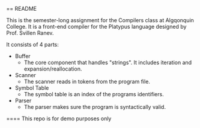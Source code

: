 == README

This is the semester-long assignment for the Compilers class at Algqonquin College. It is a 
front-end compiler for the Platypus language designed by Prof. Svillen Ranev.

It consists of 4 parts:
* Buffer
  * The core component that handles "strings". It includes iteration and expansion/reallocation.
* Scanner
  * The scanner reads in tokens from the program file.
* Symbol Table
  * The symbol table is an index of the programs identifiers.
* Parser
  * The parser makes sure the program is syntactically valid.

==== This repo is for demo purposes only
